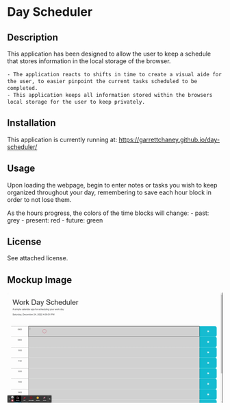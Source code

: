 # Day Scheduler
## Description

This application has been designed to allow the user to keep a schedule that stores information in the local storage of the browser.

    - The application reacts to shifts in time to create a visual aide for the user, to easier pinpoint the current tasks scheduled to be completed.
    - This application keeps all information stored within the browsers local storage for the user to keep privately.

## Installation

This application is currently running at: https://garrettchaney.github.io/day-scheduler/

## Usage

Upon loading the webpage, begin to enter notes or tasks you wish to keep organized throughout your day, remembering to save each hour block in order to not lose them.
 
As the hours progress, the colors of the time blocks will change:
    - past: grey
    - present: red
    - future: green

## License
See attached license.

## Mockup Image

![Mockup website!](./assets/images/mockup.gif)